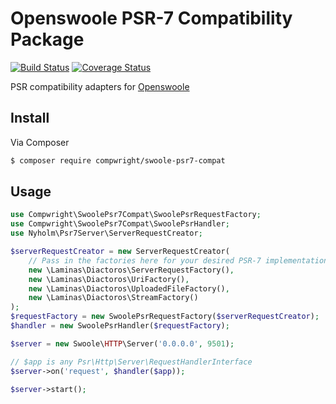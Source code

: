 # Openswoole PSR-7 Compatibility Package

[![Build Status](https://travis-ci.org/compwright/swoole-psr7-compat.svg?branch=master)](https://travis-ci.org/compwright/swoole-psr7-compat)
[![Coverage Status](https://coveralls.io/repos/github/compwright/swoole-psr7-compat/badge.svg?branch=master)](https://coveralls.io/github/compwright/swoole-psr7-compat?branch=master)

PSR compatibility adapters for [Openswoole](https://openswoole.com)

## Install

Via Composer

``` bash
$ composer require compwright/swoole-psr7-compat
```

## Usage

``` php
use Compwright\SwoolePsr7Compat\SwoolePsrRequestFactory;
use Compwright\SwoolePsr7Compat\SwoolePsrHandler;
use Nyholm\Psr7Server\ServerRequestCreator;

$serverRequestCreator = new ServerRequestCreator(
    // Pass in the factories here for your desired PSR-7 implementation
    new \Laminas\Diactoros\ServerRequestFactory(),
    new \Laminas\Diactoros\UriFactory(),
    new \Laminas\Diactoros\UploadedFileFactory(),
    new \Laminas\Diactoros\StreamFactory()
);
$requestFactory = new SwoolePsrRequestFactory($serverRequestCreator);
$handler = new SwoolePsrHandler($requestFactory);

$server = new Swoole\HTTP\Server('0.0.0.0', 9501);

// $app is any Psr\Http\Server\RequestHandlerInterface
$server->on('request', $handler($app));

$server->start();
```

